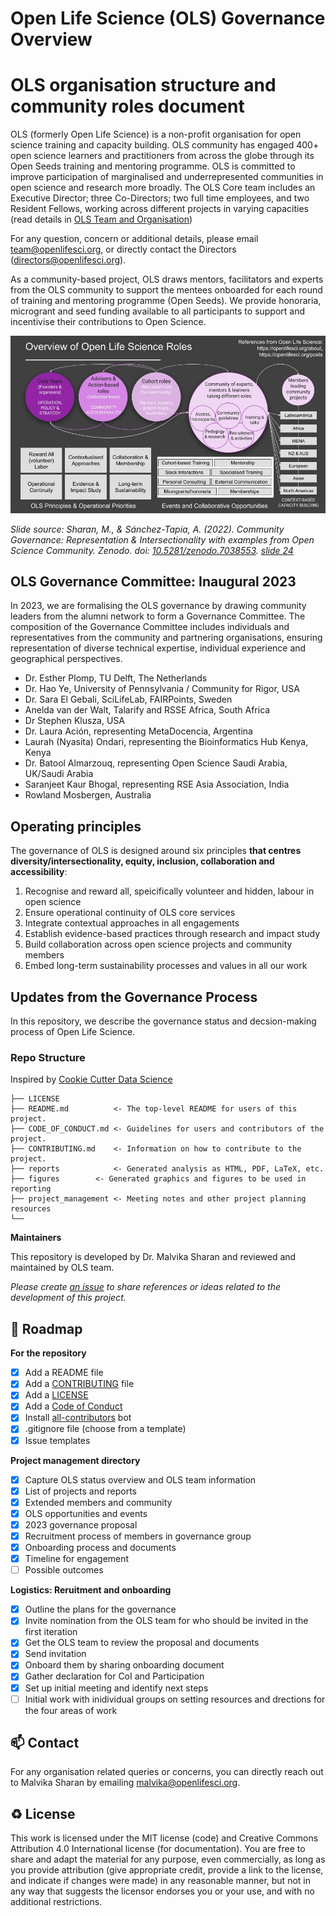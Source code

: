 # Open Life Science (OLS) Governance Overview

# OLS organisation structure and community roles document

OLS (formerly Open Life Science) is a non-profit organisation for open science training and capacity building. OLS community has engaged 400+ open science learners and practitioners from across the globe through its Open Seeds training and mentoring programme. OLS is committed to improve participation of marginalised and underrepresented communities in open science and research more broadly. The OLS Core team includes an Executive Director; three Co-Directors; two full time employees, and two Resident Fellows, working across different projects in varying capacities (read details in [OLS Team and Organisation](docs/ols-team-org.md))

For any question, concern or additional details, please email [team@openlifesci.org](mailto:team@openlifesci.org), or directly contact the Directors ([directors@openlifesci.org](mailto:directors@openlifesci.org)).

As a community-based project, OLS draws mentors, facilitators and experts from the OLS community to support the mentees onboarded for each round of training and mentoring programme (Open Seeds). We provide honoraria, microgrant and seed funding available to all participants to support and incentivise their contributions to Open Science.

![Overview of Open Life Science Roles: Core Team, Advisors & Action-based roles, Cohort roles, Community of experts, mentors & learners taking different roles, Community of experts, mentors & learners taking different roles, Members leading community projects. They operate on 6 principles: Reward All (volunteer) Labor, Operational Continuity, Contextualised Approaches, Evidence & Impact Study, Collaboration & Membership, Long-term Sustainability.](figures/ols-overview.jpg)

*Slide source: Sharan, M., & Sánchez-Tapia, A. (2022). Community Governance: Representation & Intersectionality with examples from Open Science Community. Zenodo. doi: [10.5281/zenodo.7038553](https://zenodo.org/record/7038553#.ZCMpYrTMKrM). [slide 24](https://docs.google.com/presentation/d/1Bg5DZt6Umh7j6LNFa1onojMow3fbUb27/edit#slide=id.g14864fe2eab_0_551)*

## OLS Governance Committee: Inaugural 2023

In 2023, we are formalising the OLS governance by drawing community leaders from the alumni network to form a Governance Committee. The composition of the Governance Committee includes individuals and representatives from the community and partnering organisations, ensuring representation of diverse technical expertise, individual experience and geographical perspectives.

* Dr. Esther Plomp, TU Delft, The Netherlands
* Dr. Hao Ye, University of Pennsylvania / Community for Rigor, USA
* Dr. Sara El Gebali, SciLifeLab, FAIRPoints, Sweden
* Anelda van der Walt, Talarify and RSSE Africa, South Africa
* Dr Stephen Klusza, USA
* Dr. Laura Ación, representing MetaDocencia, Argentina 
* Laurah (Nyasita) Ondari, representing the Bioinformatics Hub Kenya, Kenya
* Dr. Batool Almarzouq, representing Open Science Saudi Arabia, UK/Saudi Arabia
* Saranjeet Kaur Bhogal, representing RSE Asia Association, India
* Rowland Mosbergen, Australia

## Operating principles

The governance of OLS is designed around six principles **that centres diversity/intersectionality, equity, inclusion, collaboration and accessibility**:

1. Recognise and reward all, speicifically volunteer and hidden, labour in open science
2. Ensure operational continuity of OLS core services
3. Integrate contextual approaches in all engagements
4. Establish evidence-based practices through research and impact study
5. Build collaboration across open science projects and community members
6. Embed long-term sustainability processes and values in all our work

## Updates from the Governance Process

In this repository, we describe the governance status and decsion-making process of Open Life Science.

### Repo Structure

Inspired by [Cookie Cutter Data Science](https://github.com/drivendata/cookiecutter-data-science)

```
├── LICENSE
├── README.md          <- The top-level README for users of this project.
├── CODE_OF_CONDUCT.md <- Guidelines for users and contributors of the project.
├── CONTRIBUTING.md    <- Information on how to contribute to the project.
├── reports            <- Generated analysis as HTML, PDF, LaTeX, etc.
├── figures        <- Generated graphics and figures to be used in reporting
├── project_management <- Meeting notes and other project planning resources
└──
```

**Maintainers**

This repository is developed by Dr. Malvika Sharan and reviewed and maintained by OLS team.

*Please create [an issue](../../issues) to share references or ideas related to the development of this project.*

🎯 Roadmap
---

**For the repository**

- [x] Add a README file
- [x] Add a [CONTRIBUTING](CONTRIBUTING.md) file
- [x] Add a [LICENSE](LICENSE.md)
- [x] Add a [Code of Conduct](CODE_OF_CONDUCT.md)
- [x] Install [all-contributors](https://allcontributors.org/) bot
- [x] .gitignore file (choose from a template)
- [x] Issue templates

**Project management directory**
* [x] Capture OLS status overview and OLS team information
* [x] List of projects and reports
* [x] Extended members and community
* [x] OLS opportunities and events
* [x] 2023 governance proposal
* [x] Recruitment process of members in governance group
* [x] Onboarding process and documents
* [x] Timeline for engagement
* [ ] Possible outcomes

**Logistics: Reruitment and onboarding**

* [x] Outline the plans for the governance
* [x] Invite nomination from the OLS team for who should be invited in the first iteration
* [x] Get the OLS team to review the proposal and documents
* [x] Send invitation
* [x] Onboard them by sharing onboarding document
* [x] Gather declaration for CoI and Participation
* [x] Set up initial meeting and identify next steps
* [ ] Initial work with inidividual groups on setting resources and drections for the four areas of work

📫 Contact
---

For any organisation related queries or concerns, you can directly reach out to Malvika Sharan by emailing [malvika@openlifesci.org](mailto:malvika@openlifesci.org).

♻️ License
---

This work is licensed under the MIT license (code) and Creative Commons Attribution 4.0 International license (for documentation).
You are free to share and adapt the material for any purpose, even commercially,
as long as you provide attribution (give appropriate credit, provide a link to the license,
and indicate if changes were made) in any reasonable manner, but not in any way that suggests the
licensor endorses you or your use, and with no additional restrictions.
